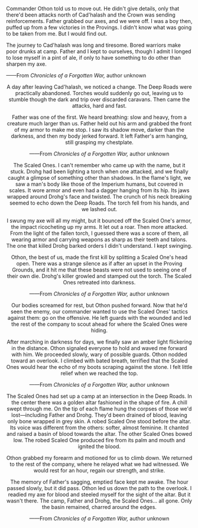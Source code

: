 Commander Othon told us to move out. He didn't give details, only that there'd been attacks north of Cad'halash and the Crown was sending reinforcements. Father grabbed our axes, and we were off. I was a boy then, puffed up from a few victories in the Provings. I didn't know what was going to be taken from me. But I would find out.

The journey to Cad'halash was long and tiresome. Bored warriors make poor drunks at camp. Father and I kept to ourselves, though I admit I longed to lose myself in a pint of ale, if only to have something to do other than sharpen my axe.

——From <i> Chronicles of a Forgotten War, </i> author unknown
<center>

A day after leaving Cad'halash, we noticed a change. The Deep Roads were practically abandoned. Torches would suddenly go out, leaving us to stumble though the dark and trip over discarded caravans. Then came the attacks, hard and fast.

Father was one of the first. We heard breathing: slow and heavy, from a creature much larger than us. Father held out his arm and grabbed the front of my armor to make me stop. I saw its shadow move, darker than the darkness, and then my body jerked forward. It left Father's arm hanging, still grasping my chestplate.

——From <i> Chronicles of a Forgotten War, </i> author unknown
<center>

The Scaled Ones. I can't remember who came up with the name, but it stuck. Drohg had been lighting a torch when one attacked, and we finally caught a glimpse of something other than shadows. In the flame's light, we saw a man's body like those of the Imperium humans, but covered in scales. It wore armor and even had a dagger hanging from its hip. Its jaws wrapped around Drohg's face and twisted. The crunch of his neck breaking seemed to echo down the Deep Roads. The torch fell from his hands, and we lashed out.

I swung my axe will all my might, but it bounced off the Scaled One's armor, the impact ricocheting up my arms. It let out a roar. Then more attacked. From the light of the fallen torch, I guessed there was a score of them, all wearing armor and carrying weapons as sharp as their teeth and talons. The one that killed Drohg barked orders I didn't understand. I kept swinging.

Othon, the best of us, made the first kill by splitting a Scaled One's head open. There was a strange silence as if after an upset in the Proving Grounds, and it hit me that these beasts were not used to seeing one of their own die. Drohg's killer growled and stamped out the torch. The Scaled Ones retreated into darkness.

——From <i> Chronicles of a Forgotten War, </i> author unknown
<center>

Our bodies screamed for rest, but Othon pushed forward. Now that he'd seen the enemy, our commander wanted to use the Scaled Ones' tactics against them: go on the offensive. He left guards with the wounded and led the rest of the company to scout ahead for where the Scaled Ones were hiding.

After marching in darkness for days, we finally saw an amber light flickering in the distance. Othon signaled everyone to hold and waved me forward with him. We proceeded slowly, wary of possible guards. Othon nodded toward an overlook. I climbed with bated breath, terrified that the Scaled Ones would hear the echo of my boots scraping against the stone. I felt little relief when we reached the top.

——From <i> Chronicles of a Forgotten War, </i> author unknown
<center>

The Scaled Ones had set up a camp at an intersection in the Deep Roads. In the center there was a golden altar fashioned in the shape of fire. A chill swept through me. On the tip of each flame hung the corpses of those we'd lost—including Father and Drohg. They'd been drained of blood, leaving only bone wrapped in grey skin. A robed Scaled One stood before the altar. Its voice was different from the others: softer, almost feminine. It chanted and raised a basin of blood towards the altar. The other Scaled Ones bowed low. The robed Scaled One produced fire from its palm and mouth and ignited the blood.

Othon grabbed my forearm and motioned for us to climb down. We returned to the rest of the company, where he relayed what we had witnessed. We would rest for an hour, regain our strength, and strike.

The memory of Father's sagging, emptied face kept me awake. The hour passed slowly, but it did pass. Othon led us down the path to the overlook. I readied my axe for blood and steeled myself for the sight of the altar. But it wasn't there. The camp, Father and Drohg, the Scaled Ones... all gone. Only the basin remained, charred around the edges.

——From <i> Chronicles of a Forgotten War, </i> author unknown
